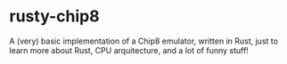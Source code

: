 # rusty-chip8
A (very) basic implementation of a Chip8 emulator, written in Rust, just to learn more about Rust, CPU arquitecture, and a lot of funny stuff!
